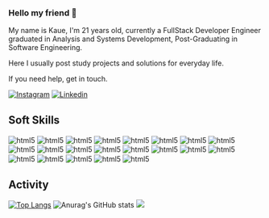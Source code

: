 ### Hello my friend 👋

My name is Kaue, I'm 21 years old, currently a FullStack Developer Engineer graduated in Analysis and Systems Development, Post-Graduating in Software Engineering.

Here I usually post study projects and solutions for everyday life.

If you need help, get in touch.

[![Instagram](https://img.shields.io/badge/Instagram-E4405F?style=for-the-badge&logo=instagram&logoColor=white
)](https://www.instagram.com/sh4rk__/)
[![Linkedin](https://img.shields.io/badge/LinkedIn-0077B5?style=for-the-badge&logo=linkedin&logoColor=white
)](https://www.linkedin.com/in/kauecampos-/)

## Soft Skills

 <img align="center" alt="html5"
    src="https://img.shields.io/badge/javascript-%2320232a.svg?style=for-the-badge&logo=javascript&logoColor=%2361DAFB"/>
    <img align="center" alt="html5"
    src="https://img.shields.io/badge/nodejs-%2320232a.svg?style=for-the-badge&logo=nodejs&logoColor=%2361DAFB"/>
    <img align="center" alt="html5"
    src="https://img.shields.io/badge/typescript-%2320232a.svg?style=for-the-badge&logo=typescript&logoColor=%2361DAFB"/>
    <img align="center" alt="html5"
    src="https://img.shields.io/badge/go-%2320232a.svg?style=for-the-badge&logo=go&logoColor=%2361DAFB"/>
    <img align="center" alt="html5"
    src="https://img.shields.io/badge/flutter-%2320232a.svg?style=for-the-badge&logo=flutter&logoColor=%2361DAFB"/>
    <img align="center" alt="html5"
    src="https://img.shields.io/badge/dart-%2320232a.svg?style=for-the-badge&logo=dart&logoColor=%2361DAFB"/>
   <img align="center" alt="html5"
    src="https://img.shields.io/badge/aws-%2320232a.svg?style=for-the-badge&logo=aws&logoColor=%2361DAFB"/>
     <img align="center" alt="html5"
    src="https://img.shields.io/badge/jwt-%2320232a.svg?style=for-the-badge&logo=jwt&logoColor=%2361DAFB"/>
    <img align="center" alt="html5"
    src="https://img.shields.io/badge/nextjs-%2320232a.svg?style=for-the-badge&logo=nextjs&logoColor=%2361DAFB"/>
    <img align="center" alt="html5"
    src="https://img.shields.io/badge/react-%2320232a.svg?style=for-the-badge&logo=react&logoColor=%2361DAFB"/>
    <img align="center" alt="html5"
    src="https://img.shields.io/badge/redux-%2320232a.svg?style=for-the-badge&logo=redux&logoColor=%2361DAFB"/>
    <img align="center" alt="html5"
    src="https://img.shields.io/badge/html5-%2320232a.svg?style=for-the-badge&logo=html5&logoColor=%2361DAFB"/>
    <img align="center" alt="html5"
    src="https://img.shields.io/badge/css3-%2320232a.svg?style=for-the-badge&logo=css3&logoColor=%2361DAFB"/>
    <img align="center" alt="html5"
    src="https://img.shields.io/badge/git-%2320232a.svg?style=for-the-badge&logo=git&logoColor=%2361DAFB"/>
    <img align="center" alt="html5"
    src="https://img.shields.io/badge/github-%2320232a.svg?style=for-the-badge&logo=github&logoColor=%2361DAFB"/>
    <img align="center" alt="html5"
    src="https://img.shields.io/badge/python-%2320232a.svg?style=for-the-badge&logo=python&logoColor=%2361DAFB"/>
    <img align="center" alt="html5"
    src="https://img.shields.io/badge/postgresql-%2320232a.svg?style=for-the-badge&logo=postgresql&logoColor=%2361DAFB"/>
    <img align="center" alt="html5"
    src="https://img.shields.io/badge/mongodb-%2320232a.svg?style=for-the-badge&logo=mongodb&logoColor=%2361DAFB"/>
    <img align="center" alt="html5"
    src="https://img.shields.io/badge/nodejs-%2320232a.svg?style=for-the-badge&logo=nodejs&logoColor=%2361DAFB"/>
    <img align="center" alt="html5"
    src="https://img.shields.io/badge/express-%2320232a.svg?style=for-the-badge&logo=express&logoColor=%2361DAFB"/>
    <img align="center" alt="html5"
    src="https://img.shields.io/badge/sql-%2320232a.svg?style=for-the-badge&logo=sql&logoColor=%2361DAFB"/>

## Activity


[![Top Langs](https://github-readme-stats.vercel.app/api/top-langs/?username=sh4rkzy&layout=compact&theme=gruvbox)](https://github.com/sh4rkzy/github-readme-stats)
![Anurag's GitHub stats](https://github-readme-stats.vercel.app/api?username=sh4rkzy&show_icons=true&theme=gruvbox)
![](https://komarev.com/ghpvc/?username=sh4rkzy&color=red)
